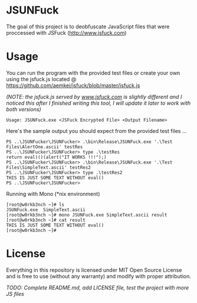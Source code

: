 # JSUNFuck
The goal of this project is to deobfuscate JavaScript files that were proccessed with JSFuck (http://www.jsfuck.com)

# Usage
You can run the program with the provided test files or create your own using the jsfuck.js located @ https://github.com/aemkei/jsfuck/blob/master/jsfuck.js

_(NOTE: the jsfuck.js served by www.jsfuck.com is slightly different and I noticed this after I finished writing this tool, I will update it later to work with both versions)_ 
```
Usage: JSUNFuck.exe <JSFuck Encrypted File> <Output Filename>
```
Here's the sample output you should expect from the provided test files ...
```
PS ..\JSUNFucker\JSUNFucker> .\bin\Release\JSUNFuck.exe '.\Test Files\AlertOne.ascii' testRes
PS ..\JSUNFucker\JSUNFucker> type .\testRes
return eval)()(alert("IT WORKS !!!");)
PS ..\JSUNFucker\JSUNFucker> .\bin\Release\JSUNFuck.exe '.\Test Files\SimpleText.ascii' testRes2
PS ..\JSUNFucker\JSUNFucker> type .\testRes2
THIS IS JUST SOME TEXT WITHOUT eval()
PS ..\JSUNFucker\JSUNFucker>
```
Running with Mono (*nix environment)
```
[root@w0rkb3nch ~]# ls
JSUNFuck.exe  SimpleText.ascii
[root@w0rkb3nch ~]# mono JSUNFuck.exe SimpleText.ascii result
[root@w0rkb3nch ~]# cat result 
THIS IS JUST SOME TEXT WITHOUT eval()
[root@w0rkb3nch ~]# 
```
# License
Everything in this repository is licensed under MIT Open Source License and is free to use (without any warranty) and modify with proper attribution.


*TODO: Complete README.md, add LICENSE file, test the project with more JS files*
